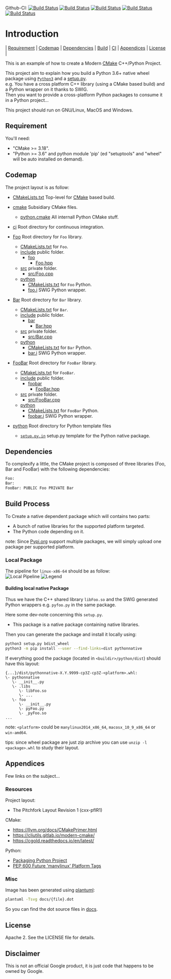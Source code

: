 Github-CI:
[![Build Status][github_linux_status]][github_linux_link]
[![Build Status][github_macos_status]][github_macos_link]
[![Build Status][github_windows_status]][github_windows_link]
[![Build Status][github_amd64_docker_status]][github_amd64_docker_link]
[![Build Status][github_aarch64_docker_status]][github_aarch64_docker_link]

[github_linux_status]: https://github.com/Mizux/cmake-pybind11/actions/workflows/amd64_linux.yml/badge.svg
[github_linux_link]: https://github.com/Mizux/cmake-pybind11/actions/workflows/amd64_linux.yml
[github_macos_status]: https://github.com/Mizux/cmake-pybind11/actions/workflows/amd64_macos.yml/badge.svg
[github_macos_link]: https://github.com/Mizux/cmake-pybind11/actions/workflows/amd64_macos.yml
[github_windows_status]: https://github.com/Mizux/cmake-pybind11/actions/workflows/amd64_windows.yml/badge.svg
[github_windows_link]: https://github.com/Mizux/cmake-pybind11/actions/workflows/amd64_windows.yml
[github_amd64_docker_status]: https://github.com/Mizux/cmake-pybind11/actions/workflows/amd64_docker.yml/badge.svg
[github_amd64_docker_link]: https://github.com/Mizux/cmake-pybind11/actions/workflows/amd64_docker.yml
[github_aarch64_docker_status]: https://github.com/Mizux/cmake-pybind11/actions/workflows/aarch64_docker.yml/badge.svg
[github_aarch64_docker_link]: https://github.com/Mizux/cmake-pybind11/actions/workflows/aarch64_docker.yml

# Introduction
<nav for="project"> |
<a href="#requirement">Requirement</a> |
<a href="#codemap">Codemap</a> |
<a href="#dependencies">Dependencies</a> |
<a href="#build-process">Build</a> |
<a href="ci/README.md">CI</a> |
<a href="#appendices">Appendices</a> |
<a href="#license">License</a> |
</nav>

This is an example of how to create a Modern [CMake](https://cmake.org/) C++/Python Project.

This project aim to explain how you build a Python 3.6+ native wheel package using
 [`Python3`](https://www.python.org/doc/) and a [setup.py](https://setuptools.readthedocs.io/en/latest/userguide/quickstart.html).<br>
e.g. You have a cross platform C++ library (using a CMake based build) and a
Python wrapper on it thanks to SWIG.<br>
Then you want to provide a cross-platform Python packages to consume it in a
Python project...

This project should run on GNU/Linux, MacOS and Windows.

## Requirement

You'll need:

* "CMake >= 3.18".
* "Python >= 3.6" and python module 'pip' (ed "setuptools" and "wheel" will be
 auto installed on demand).

## Codemap

The project layout is as follow:

* [CMakeLists.txt](CMakeLists.txt) Top-level for [CMake](https://cmake.org/cmake/help/latest/) based build.
* [cmake](cmake) Subsidiary CMake files.
  * [python.cmake](cmake/python.cmake) All internall Python CMake stuff.

* [ci](ci) Root directory for continuous integration.

* [Foo](Foo) Root directory for `Foo` library.
  * [CMakeLists.txt](Foo/CMakeLists.txt) for `Foo`.
  * [include](Foo/include) public folder.
    * [foo](Foo/include/foo)
      * [Foo.hpp](Foo/include/foo/Foo.hpp)
  * [src](Foo/src) private folder.
    * [src/Foo.cpp](Foo/src/Foo.cpp)
  * [python](Foo/python)
    * [CMakeLists.txt](Foo/python/CMakeLists.txt) for `Foo` Python.
    * [foo.i](Foo/python/foo.i) SWIG Python wrapper.
* [Bar](Bar) Root directory for `Bar` library.
  * [CMakeLists.txt](Bar/CMakeLists.txt) for `Bar`.
  * [include](Bar/include) public folder.
    * [bar](Bar/include/bar)
      * [Bar.hpp](Bar/include/bar/Bar.hpp)
  * [src](Bar/src) private folder.
    * [src/Bar.cpp](Bar/src/Bar.cpp)
  * [python](Bar/python)
    * [CMakeLists.txt](Bar/python/CMakeLists.txt) for `Bar` Python.
    * [bar.i](Bar/python/bar.i) SWIG Python wrapper.
* [FooBar](FooBar) Root directory for `FooBar` library.
  * [CMakeLists.txt](FooBar/CMakeLists.txt) for `FooBar`.
  * [include](FooBar/include) public folder.
    * [foobar](FooBar/include/foobar)
      * [FooBar.hpp](FooBar/include/foobar/FooBar.hpp)
  * [src](FooBar/src) private folder.
    * [src/FooBar.cpp](FooBar/src/FooBar.cpp)
  * [python](FooBar/python)
    * [CMakeLists.txt](FooBar/python/CMakeLists.txt) for `FooBar` Python.
    * [foobar.i](FooBar/python/foobar.i) SWIG Python wrapper.

* [python](python) Root directory for Python template files
  * [`setup.py.in`](python/setup.py.in) setup.py template for the Python native package.

## Dependencies
To complexify a little, the CMake project is composed of three libraries (Foo, Bar and FooBar)
with the following dependencies:  
```sh
Foo:
Bar:
FooBar: PUBLIC Foo PRIVATE Bar
```

## Build Process

To Create a native dependent package which will contains two parts:

* A bunch of native libraries for the supported platform targeted.
* The Python code depending on it.

note: Since [Pypi.org](pypi.org) support multiple packages, we will simply upload one package per supported platform.

### Local Package
The pipeline for `linux-x86-64` should be as follow:<br>
![Local Pipeline](docs/pipeline.svg)
![Legend](docs/legend.svg)

#### Building local native Package
Thus we have the C++ shared library `libFoo.so` and the SWIG generated
Python wrappers e.g. `pyfoo.py` in the same package.

Here some dev-note concerning this `setup.py`.
* This package is a native package containing native libraries.

Then you can generate the package and install it locally using:
```bash
python3 setup.py bdist_wheel
python3 -m pip install --user --find-links=dist pythonnative
```

If everything good the package (located in `<buildir>/python/dist`) should have
this layout:
```
{...}/dist/pythonnative-X.Y.9999-cp3Z-cp3Z-<platform>.whl:
\- pythonnative
   \- __init__.py
   \- .libs
      \- libFoo.so
      \- ...
   \- foo
      \- __init__.py
      \- pyFoo.py
      \- _pyFoo.so
...
```
note: `<platform>` could be `manylinux2014_x86_64`, `macosx_10_9_x86_64` or `win-amd64`.

tips: since wheel package are just zip archive you can use `unzip -l <package>.whl`
to study their layout.

## Appendices

Few links on the subject...

### Resources
Project layout:
* The Pitchfork Layout Revision 1 (cxx-pflR1)

CMake:
* https://llvm.org/docs/CMakePrimer.html
* https://cliutils.gitlab.io/modern-cmake/
* https://cgold.readthedocs.io/en/latest/

Python:
* [Packaging Python Project](https://packaging.python.org/tutorials/packaging-projects/)
* [PEP 600  Future 'manylinux' Platform Tags](https://www.python.org/dev/peps/pep-0600/)

### Misc
Image has been generated using [plantuml](http://plantuml.com/):
```bash
plantuml -Tsvg docs/{file}.dot
```
So you can find the dot source files in [docs](docs).

## License

Apache 2. See the LICENSE file for details.

## Disclaimer

This is not an official Google product, it is just code that happens to be
owned by Google.
